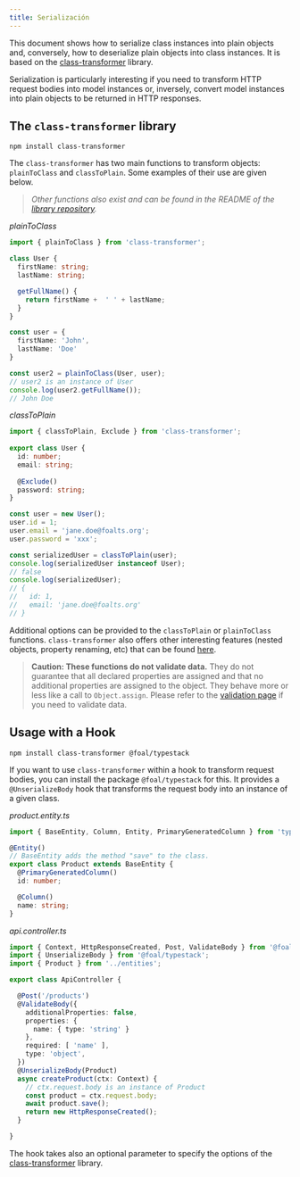 ```yaml
---
title: Serialización
---
```



This document shows how to serialize class instances into plain objects and, conversely, how to deserialize plain objects into class instances. It is based on the [class-transformer](https://github.com/typestack/class-transformer) library.

Serialization is particularly interesting if you need to transform HTTP request bodies into model instances or, inversely, convert model instances into plain objects to be returned in HTTP responses.

## The `class-transformer` library

```
npm install class-transformer
```

The `class-transformer` has two main functions to transform objects: `plainToClass` and `classToPlain`. Some examples of their use are given below.

> _Other functions also exist and can be found in the README of the [library repository](https://github.com/typestack/class-transformer)._

*plainToClass*
```typescript
import { plainToClass } from 'class-transformer';

class User {
  firstName: string;
  lastName: string;

  getFullName() {
    return firstName +  ' ' + lastName;
  }
}

const user = {
  firstName: 'John',
  lastName: 'Doe'
}

const user2 = plainToClass(User, user);
// user2 is an instance of User
console.log(user2.getFullName());
// John Doe
```

*classToPlain*
```typescript
import { classToPlain, Exclude } from 'class-transformer';
 
export class User {
  id: number;
  email: string;
  
  @Exclude()
  password: string;
}

const user = new User();
user.id = 1;
user.email = 'jane.doe@foalts.org';
user.password = 'xxx';

const serializedUser = classToPlain(user);
console.log(serializedUser instanceof User);
// false
console.log(serializedUser);
// {
//   id: 1,
//   email: 'jane.doe@foalts.org'
// }
```

Additional options can be provided to the `classToPlain` or `plainToClass` functions. `class-transformer` also offers other interesting features (nested objects, property renaming, etc) that can be found [here](https://github.com/typestack/class-transformer#readme).

> **Caution: These functions do not validate data.** They do not guarantee that all declared properties are assigned and that no additional properties are assigned to the object. They behave more or less like a call to `Object.assign`. Please refer to the [validation page](./validation-and-sanitization.md) if you need to validate data.
 
## Usage with a Hook

```
npm install class-transformer @foal/typestack
```

If you want to use `class-transformer` within a hook to transform request bodies, you can install the package `@foal/typestack` for this. It provides a `@UnserializeBody` hook that transforms the request body into an instance of a given class.

*product.entity.ts*
```typescript
import { BaseEntity, Column, Entity, PrimaryGeneratedColumn } from 'typeorm';

@Entity()
// BaseEntity adds the method "save" to the class.
export class Product extends BaseEntity {
  @PrimaryGeneratedColumn()
  id: number;

  @Column()
  name: string;
}
```

*api.controller.ts*
```typescript
import { Context, HttpResponseCreated, Post, ValidateBody } from '@foal/core';
import { UnserializeBody } from '@foal/typestack';
import { Product } from '../entities';

export class ApiController {

  @Post('/products')
  @ValidateBody({
    additionalProperties: false,
    properties: {
      name: { type: 'string' }
    },
    required: [ 'name' ],
    type: 'object',
  })
  @UnserializeBody(Product)
  async createProduct(ctx: Context) {
    // ctx.request.body is an instance of Product
    const product = ctx.request.body;
    await product.save();
    return new HttpResponseCreated();
  }

}
```

The hook takes also an optional parameter to specify the options of the [class-transformer](https://github.com/typestack/class-transformer) library.
